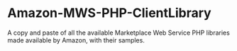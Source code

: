 # Amazon-MWS-PHP-ClientLibrary
A copy and paste of all the available Marketplace Web Service PHP libraries made available by Amazon, with their samples.
